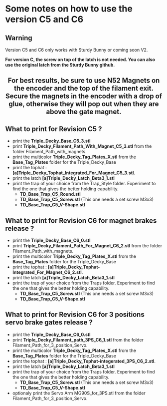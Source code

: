 # **Some notes on how to use the version C5 and C6**
## **Warning**
Version  C5 and C6 only works with Sturdy Bunny or coming soon V2.

**For version C, the screw on top of the latch is not needed. You can also use the original latch from the Sturdy Bunny github.**

## <center>For best results, be sure to use **N52 Magnets** on the encoder and the top of the filament exit. Secure the magnets in the encoder with a drop of glue, otherwise they will pop out when they are above the gate magnet.</center>


## **What to print for Revision C5 ?**

  * print the **Triple_Decky_Base_C5_3.stl** 
  * print **Triple_Decky_Filament_Path_With_Magnet_C5_3.stl** from the folder Filament_Path_with_magnets.
  * print the multicolor **Triple_Decky_Tag_Plates_X.stl** from the **Base_Tag_Plates** folder for the Triple_Decky_Base
  * print the tophat : **[a]Triple_Decky_Tophat_Integrated_For_Magnet_C5_3.stl**.
  * print the latch **[a]Triple_Decky_Latch_Beta3_1.stl**
  * print the trap of your choice from the Trap_Style folder. Experiment to find the one that gives the better holding capability.
    *  **TD_Base_Trap_C5_Round.stl**
    *  **TD_Base_Trap_C5_Screw.stl** (This one needs a set screw M3x3)
    *  **TD_Base_Trap_C5_V-Shape.stl**<p>

## **What to print for Revision C6 for magnet brakes release ?**

  * print the **Triple_Decky_Base_C6_0.stl** 
  * print **Triple_Decky_Filament_Path_For_Magnet_C6_2.stl** from the folder Filament_Path_with_magnets.
  * print the multicolor **Triple_Decky_Tag_Plates_X.stl** from the **Base_Tag_Plates** folder for the Triple_Decky_Base
  * print the tophat : **[a]Triple_Decky_Tophat-Integrated_For_Magnet_C6_2.stl**.
  * print the latch **[a]Triple_Decky_Latch_Beta3_1.stl**
  * print the trap of your choice from the Traps folder. Experiment to find the one that gives the better holding capability.
    *  **TD_Base_Trap_C5_Screw.stl** (This one needs a set screw M3x3)
    *  **TD_Base_Trap_C5_V-Shape.stl**<p>

## **What to print for Revision C6 for 3 positions servo brake gates release ?**

  * print the **Triple_Decky_Base_C6_0.stl** 
  * print **Triple_Decky_Filament_path_3PS_C6_1.stl** from the folder Filament_Path_for_3_position_Servo.
  * print the multicolor **Triple_Decky_Tag_Plates_X.stl** from the **Base_Tag_Plates** folder for the Triple_Decky_Base
  * print the tophat : **[a]Triple_Decky_Tophat-integerated_3PS_C6_2.stl**.
  * print the latch **[a]Triple_Decky_Latch_Beta3_1.stl**
  * print the trap of your choice from the Traps folder. Experiment to find the one that gives the better holding capability.
    *  **TD_Base_Trap_C5_Screw.stl** (This one needs a set screw M3x3)
    *  **TD_Base_Trap_C5_V-Shape.stl**
 *  optionaly print the Servo Arm MG90S_for_3PS.stl from the folder Filament_Path_for_3_position_Servo.<p>